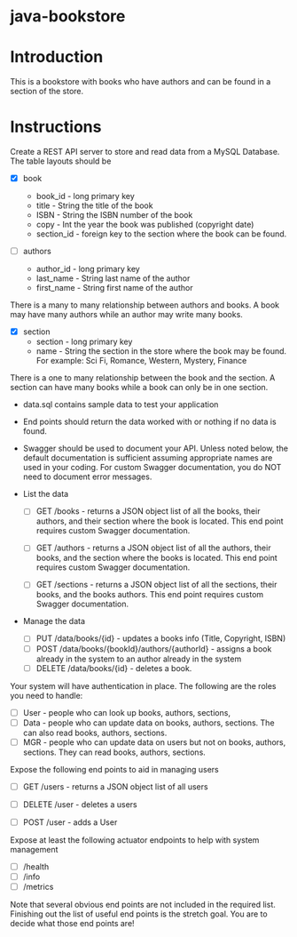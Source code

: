 # java-bookstore

# Introduction

This is a bookstore with books who have authors and can be found in a section of the store.

# Instructions

Create a REST API server to store and read data from a MySQL Database. The table layouts should be

- [x] book
  * book_id - long primary key
  * title - String the title of the book
  * ISBN - String the ISBN number of the book
  * copy - Int the year the book was published (copyright date)
  * section_id - foreign key to the section where the book can be found.
  
- [ ] authors
  * author_id - long primary key
  * last_name - String last name of the author
  * first_name - String first name of the author

There is a many to many relationship between authors and books. A book may have many authors while an author may write many books.

- [x] section
  * section - long primary key
  * name - String the section in the store where the book may be found. For example: Sci Fi, Romance, Western, Mystery, Finance

There is a one to many relationship between the book and the section. A section can have many books while a book can only be in one section.

* data.sql contains sample data to test your application

* End points should return the data worked with or nothing if no data is found.
* Swagger should be used to document your API. Unless noted below, the default documentation is sufficient assuming appropriate names are used in your coding. For custom Swagger documentation, you do NOT need to document error messages.

* List the data

  - [ ] GET /books - returns a JSON object list of all the books, their authors, and their section where the book is located. This end point requires custom Swagger documentation.
  
  - [ ] GET /authors - returns a JSON object list of all the authors, their books, and the section where the books is located. This end point requires custom Swagger documentation.

  - [ ] GET /sections - returns a JSON object list of all the sections, their books, and the books authors. This end point requires custom Swagger documentation.
  
* Manage the data
  - [ ] PUT /data/books/{id} - updates a books info (Title, Copyright, ISBN)
  - [ ] POST /data/books/{bookId}/authors/{authorId} - assigns a book already in the system to an author already in the system
  - [ ] DELETE /data/books/{id} - deletes a book.
 
Your system will have authentication in place. The following are the roles you need to handle:
- [ ] User - people who can look up books, authors, sections,
- [ ] Data - people who can update data on books, authors, sections. The can also read books, authors, sections.
- [ ] MGR - people who can update data on users but not on books, authors, sections. They can read books, authors, sections.

Expose the following end points to aid in managing users

- [ ] GET /users - returns a JSON object list of all users

- [ ] DELETE /user - deletes a users

- [ ] POST /user - adds a User

Expose at least the following actuator endpoints to help with system management
- [ ] /health
- [ ] /info
- [ ] /metrics

Note that several obvious end points are not included in the required list. Finishing out the list of useful end points is the stretch goal. You are to decide what those end points are!
